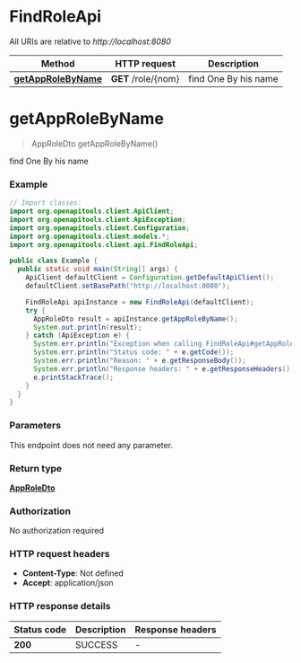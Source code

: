 # FindRoleApi

All URIs are relative to *http://localhost:8080*

| Method | HTTP request | Description |
|------------- | ------------- | -------------|
| [**getAppRoleByName**](FindRoleApi.md#getAppRoleByName) | **GET** /role/{nom} | find One By his name |


<a name="getAppRoleByName"></a>
# **getAppRoleByName**
> AppRoleDto getAppRoleByName()

find One By his name

### Example
```java
// Import classes:
import org.openapitools.client.ApiClient;
import org.openapitools.client.ApiException;
import org.openapitools.client.Configuration;
import org.openapitools.client.models.*;
import org.openapitools.client.api.FindRoleApi;

public class Example {
  public static void main(String[] args) {
    ApiClient defaultClient = Configuration.getDefaultApiClient();
    defaultClient.setBasePath("http://localhost:8080");

    FindRoleApi apiInstance = new FindRoleApi(defaultClient);
    try {
      AppRoleDto result = apiInstance.getAppRoleByName();
      System.out.println(result);
    } catch (ApiException e) {
      System.err.println("Exception when calling FindRoleApi#getAppRoleByName");
      System.err.println("Status code: " + e.getCode());
      System.err.println("Reason: " + e.getResponseBody());
      System.err.println("Response headers: " + e.getResponseHeaders());
      e.printStackTrace();
    }
  }
}
```

### Parameters
This endpoint does not need any parameter.

### Return type

[**AppRoleDto**](AppRoleDto.md)

### Authorization

No authorization required

### HTTP request headers

 - **Content-Type**: Not defined
 - **Accept**: application/json

### HTTP response details
| Status code | Description | Response headers |
|-------------|-------------|------------------|
| **200** | SUCCESS |  -  |

